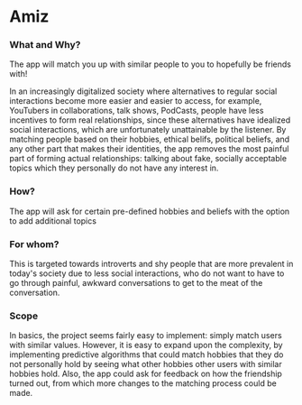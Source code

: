 # Amiz

### What and Why?
The app will match you up with similar people to you to hopefully be friends with! 

In an increasingly digitalized society where alternatives to regular social interactions become more easier and easier to access, for example, YouTubers in collaborations, talk shows, PodCasts, people have less incentives to form real relationships, since these alternatives have idealized social interactions, which are unfortunately unattainable by the listener. By matching people based on their hobbies, ethical belifs, political beliefs, and any other part that makes their identities, the app removes the most painful part of forming actual relationships: talking about fake, socially acceptable topics which they personally do not have any interest in.

### How?
The app will ask for certain pre-defined hobbies and beliefs with the option to add additional topics

### For whom?
This is targeted towards introverts and shy people that are more prevalent in today's society due to less social interactions, who do not want to have to go through painful, awkward conversations to get to the meat of the conversation. 

### Scope
In basics, the project seems fairly easy to implement: simply match users with similar values. However, it is easy to expand upon the complexity, by implementing predictive algorithms that could match hobbies that they do not personally hold by seeing what other hobbies other users with similar hobbies hold. Also, the app could ask for feedback on how the friendship turned out, from which more changes to the matching process could be made.